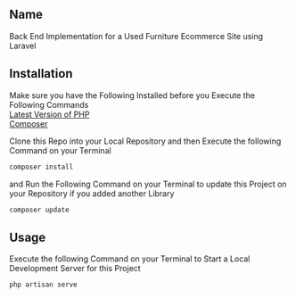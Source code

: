 ## Name
Back End Implementation for a Used Furniture Ecommerce Site using Laravel

## Installation
Make sure you have the Following Installed before you Execute the Following Commands <br> 
[Latest Version of PHP](https://www.php.net/) <br> 
[Composer](https://getcomposer.org/) <br> 


Clone this Repo into your Local Repository and then Execute the following Command on your Terminal
```bash
composer install
```

and Run the Following Command on your Terminal to update this Project on your Repository if you added another Library
```bash
composer update
```

## Usage
Execute the following Command on your Terminal to Start a Local Development Server for this Project
```bash
php artisan serve
```
